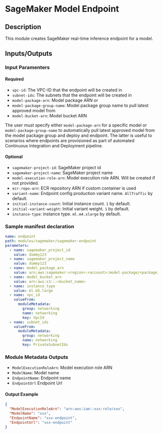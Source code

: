 # SageMaker Model Endpoint

## Description

This module creates SageMaker real-time inference endpoint for a model.

## Inputs/Outputs

### Input Paramenters

#### Required

- `vpc-id`: The VPC-ID that the endpoint will be created in
- `subnet-ids`: The subnets that the endpoint will be created in
- `model-package-arn`: Model package ARN or
- `model-package-group-name`: Model package group name to pull latest approved model from
- `model-bucket-arn`: Model bucket ARN

The user must specify either `model-package-arn` for a specific model or `model-package-group-name` to automatically
pull latest approved model from the model package group and deploy and endpoint. The latter is useful to scenarios
where endpoints are provisioned as part of automated Continuous Integration and Deployment pipeline.

#### Optional

- `sagemaker-project-id`: SageMaker project id
- `sagemaker-project-name`: SageMaker project name
- `model-execution-role-arn`: Model execution role ARN. Will be created if not provided.
- `ecr-repo-arn`: ECR repository ARN if custom container is used
- `variant-name`: Endpoint config production variant name. `AllTraffic` by default.
- `initial-instance-count`: Initial instance count. `1` by default.
- `initial-variant-weight`: Initial variant weight. `1` by default.
- `instance-type`: instance type. `ml.m4.xlarge` by default.

### Sample manifest declaration

```yaml
name: endpoint
path: modules/sagemaker/sagemaker-endpoint
parameters:
  - name: sagemaker_project_id
    value: dummy123
  - name: sagemaker_project_name
    value: dummy123
  - name: model_package_arn
    value: arn:aws:sagemaker:<region>:<account>:model-package/<package_name>/1
  - name: model_bucket_arn
    value: arn:aws:s3:::<bucket_name>
  - name: instance_type
    value: ml.m5.large
  - name: vpc_id
    valueFrom:
      moduleMetadata:
        group: networking
        name: networking
        key: VpcId
  - name: subnet_ids
    valueFrom:
      moduleMetadata:
        group: networking
        name: networking
        key: PrivateSubnetIds
```

### Module Metadata Outputs

- `ModelExecutionRoleArn`: Model execution role ARN
- `ModelName`: Model name
- `EndpointName`: Endpoint name
- `EndpointUrl` Endpoint Url

#### Output Example

```json
{
  "ModelExecutionRoleArn": "arn:aws:iam::xxx:role/xxx",
  "ModelName": "xxx",
  "EndpointName": "xxx-endpoint",
  "EndpointUrl": "xxx-endpoint"
}
```
